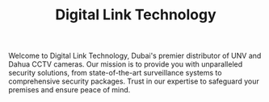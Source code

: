 ---
id: 1
title:  "Digital Link Technology"
body:   "Welcome to Digital Link Technology, Dubai's premier distributor of UNV and Dahua CCTV cameras. Our mission is to provide you with unparalleled security solutions, from state-of-the-art surveillance systems to comprehensive security packages. Trust in our expertise to safeguard your premises and ensure peace of mind."
icon: "../icons/unvicon.svg"
---